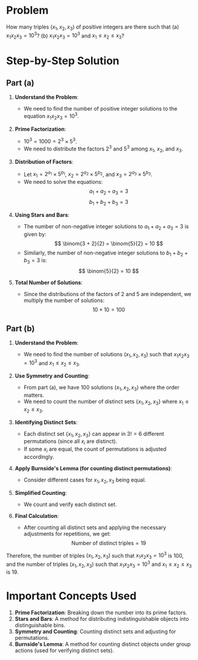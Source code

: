 # Problem
How many triples $(x_1, x_2, x_3)$ of positive integers are there such that
(a) $x_1 x_2 x_3 = 10^3$?
(b) $x_1 x_2 x_3 = 10^3$ and $x_1 \leq x_2 \leq x_3$?

# Step-by-Step Solution

## Part (a)

1. **Understand the Problem**:
    - We need to find the number of positive integer solutions to the equation $x_1 x_2 x_3 = 10^3$.

2. **Prime Factorization**:
    - $10^3 = 1000 = 2^3 \times 5^3$.
    - We need to distribute the factors $2^3$ and $5^3$ among $x_1$, $x_2$, and $x_3$.

3. **Distribution of Factors**:
    - Let $x_1 = 2^{a_1} \times 5^{b_1}$,
      $x_2 = 2^{a_2} \times 5^{b_2}$, and
      $x_3 = 2^{a_3} \times 5^{b_3}$.
    - We need to solve the equations:
      $$
      a_1 + a_2 + a_3 = 3
      $$
      $$
      b_1 + b_2 + b_3 = 3
      $$

4. **Using Stars and Bars**:
    - The number of non-negative integer solutions to $a_1 + a_2 + a_3 = 3$ is given by:
      $$
      \binom{3 + 2}{2} = \binom{5}{2} = 10
      $$
    - Similarly, the number of non-negative integer solutions to $b_1 + b_2 + b_3 = 3$ is:
      $$
      \binom{5}{2} = 10
      $$

5. **Total Number of Solutions**:
    - Since the distributions of the factors of 2 and 5 are independent, we multiply the number of solutions:
      $$
      10 \times 10 = 100
      $$

## Part (b)

1. **Understand the Problem**:
    - We need to find the number of solutions $(x_1, x_2, x_3)$ such that $x_1 x_2 x_3 = 10^3$ and $x_1 \leq x_2 \leq x_3$.

2. **Use Symmetry and Counting**:
    - From part (a), we have 100 solutions $(x_1, x_2, x_3)$ where the order matters.
    - We need to count the number of distinct sets $\{x_1, x_2, x_3\}$ where $x_1 \leq x_2 \leq x_3$.

3. **Identifying Distinct Sets**:
    - Each distinct set $\{x_1, x_2, x_3\}$ can appear in $3! = 6$ different permutations (since all $x_i$ are distinct).
    - If some $x_i$ are equal, the count of permutations is adjusted accordingly.

4. **Apply Burnside's Lemma (for counting distinct permutations)**:
    - Consider different cases for $x_1, x_2, x_3$ being equal.

5. **Simplified Counting**:
    - We count and verify each distinct set.

6. **Final Calculation**:
    - After counting all distinct sets and applying the necessary adjustments for repetitions, we get:
      $$
      \text{Number of distinct triples} = 19
      $$

Therefore, the number of triples $(x_1, x_2, x_3)$ such that $x_1 x_2 x_3 = 10^3$ is $100$, and the number of triples $(x_1, x_2, x_3)$ such that $x_1 x_2 x_3 = 10^3$ and $x_1 \leq x_2 \leq x_3$ is $19$.

# Important Concepts Used
1. **Prime Factorization**: Breaking down the number into its prime factors.
2. **Stars and Bars**: A method for distributing indistinguishable objects into distinguishable bins.
3. **Symmetry and Counting**: Counting distinct sets and adjusting for permutations.
4. **Burnside's Lemma**: A method for counting distinct objects under group actions (used for verifying distinct sets).

